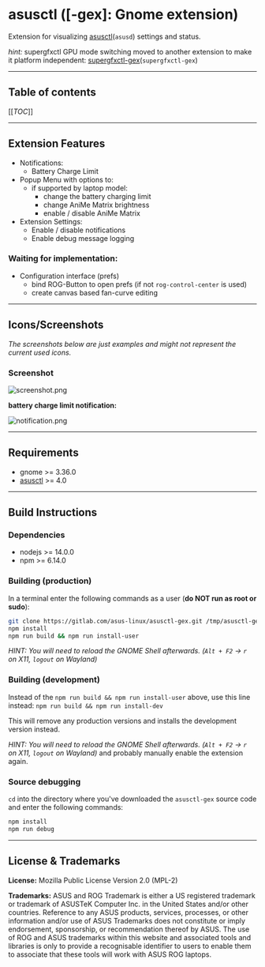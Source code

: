 # asusctl ([-gex]: Gnome extension)

Extension for visualizing [asusctl](https://gitlab.com/asus-linux/asusctl)(`asusd`) settings and status.

*hint:* supergfxctl GPU mode switching moved to another extension to make it platform independent: [supergfxctl-gex](https://gitlab.com/asus-linux/supergfxctl-gex)(`supergfxctl-gex`)

---

## Table of contents

[[_TOC_]]

---

## Extension Features

* Notifications:
  * Battery Charge Limit
* Popup Menu with options to:
  * if supported by laptop model:
    * change the battery charging limit
    * change AniMe Matrix brightness
    * enable / disable AniMe Matrix
* Extension Settings:
  * Enable / disable notifications
  * Enable debug message logging

### Waiting for implementation:

* Configuration interface (prefs)
  * bind ROG-Button to open prefs (if not `rog-control-center` is used)
  * create canvas based fan-curve editing

---

## Icons/Screenshots

_The screenshots below are just examples and might not represent the current used icons._

### Screenshot

![screenshot.png](https://gitlab.com/asus-linux/asusctl-gex/-/raw/main/screenshots/screenshot.png)

**battery charge limit notification:**

![notification.png](https://gitlab.com/asus-linux/asusctl-gex/-/raw/main/screenshots/notification.png)

---

## Requirements

* gnome >= 3.36.0
* [asusctl](https://gitlab.com/asus-linux/asusctl) >= 4.0

---

## Build Instructions

### Dependencies

* nodejs >= 14.0.0
* npm >= 6.14.0

### Building (production)

In a terminal enter the following commands as a user (**do NOT run as root or sudo**):

```bash
git clone https://gitlab.com/asus-linux/asusctl-gex.git /tmp/asusctl-gex && cd /tmp/asusctl-gex
npm install
npm run build && npm run install-user
```

_HINT: You will need to reload the GNOME Shell afterwards. (`Alt + F2` -> `r` on X11, `logout` on Wayland)_

### Building (development)

Instead of the
`npm run build && npm run install-user`
above, use this line instead:
`npm run build && npm run install-dev`

This will remove any production versions and installs the development version instead.

_HINT: You will need to reload the GNOME Shell afterwards. (`Alt + F2` -> `r` on X11, `logout` on Wayland)_ and probably manually enable the extension again.

### Source debugging

`cd` into the directory where you've downloaded the `asusctl-gex` source code and enter the following commands:

```bash
npm install
npm run debug
```

---

## License & Trademarks

**License:** Mozilla Public License Version 2.0 (MPL-2)

**Trademarks:** ASUS and ROG Trademark is either a US registered trademark or trademark of ASUSTeK Computer Inc. in the United States and/or other countries.
Reference to any ASUS products, services, processes, or other information and/or use of ASUS Trademarks does not constitute or imply endorsement, sponsorship, or recommendation thereof by ASUS.
The use of ROG and ASUS trademarks within this website and associated tools and libraries is only to provide a recognisable identifier to users to enable them to associate that these tools will work with ASUS ROG laptops.
